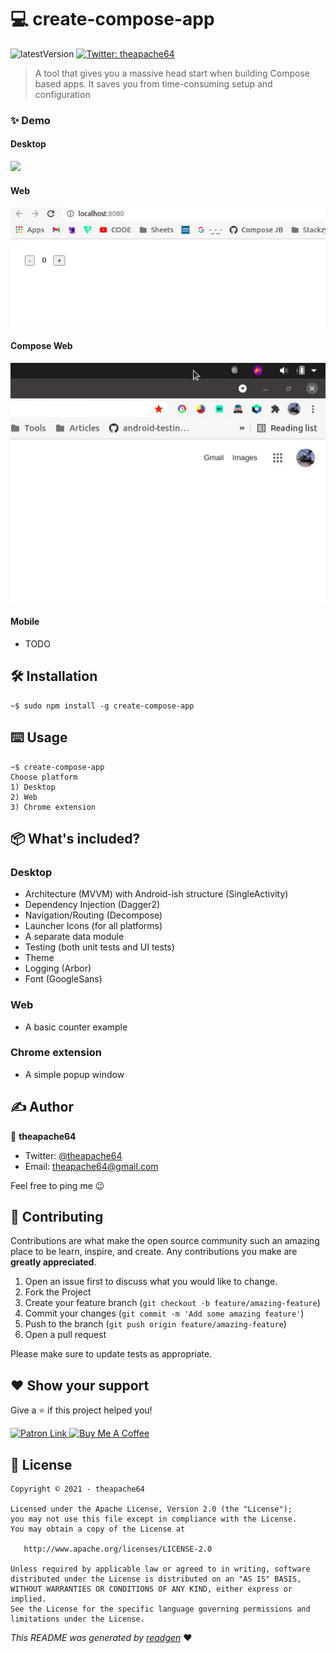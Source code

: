 # 💻 create-compose-app

![latestVersion](https://img.shields.io/github/v/release/theapache64/create-compose-app)
<a href="https://twitter.com/theapache64" target="_blank">
<img alt="Twitter: theapache64" src="https://img.shields.io/twitter/follow/theapache64.svg?style=social" />
</a>

> A tool that gives you a massive head start when building Compose based apps. It saves you from time-consuming setup and configuration

### ✨ Demo

#### Desktop

![](demo_desktop.gif)

#### Web

![](demo_web.gif)

#### Compose Web

![](demo_chrome.gif)

#### Mobile

- TODO

## 🛠 Installation

```shell
~$ sudo npm install -g create-compose-app
```

## ⌨️ Usage

```shell script
~$ create-compose-app
Choose platform
1) Desktop
2) Web
3) Chrome extension
```

## 📦 What's included?

### Desktop

- Architecture (MVVM) with Android-ish structure (SingleActivity)
- Dependency Injection (Dagger2)
- Navigation/Routing (Decompose)
- Launcher Icons (for all platforms)
- A separate data module
- Testing (both unit tests and UI tests)
- Theme
- Logging (Arbor)
- Font (GoogleSans)

### Web

- A basic counter example

### Chrome extension

- A simple popup window

## ✍️ Author

👤 **theapache64**

* Twitter: <a href="https://twitter.com/theapache64" target="_blank">@theapache64</a>
* Email: theapache64@gmail.com

Feel free to ping me 😉

## 🤝 Contributing

Contributions are what make the open source community such an amazing place to be learn, inspire, and create. Any
contributions you make are **greatly appreciated**.

1. Open an issue first to discuss what you would like to change.
1. Fork the Project
1. Create your feature branch (`git checkout -b feature/amazing-feature`)
1. Commit your changes (`git commit -m 'Add some amazing feature'`)
1. Push to the branch (`git push origin feature/amazing-feature`)
1. Open a pull request

Please make sure to update tests as appropriate.

## ❤ Show your support

Give a ⭐️ if this project helped you!

<a href="https://www.patreon.com/theapache64">
  <img alt="Patron Link" src="https://c5.patreon.com/external/logo/become_a_patron_button@2x.png" width="160"/>
</a>

<a href="https://www.buymeacoffee.com/theapache64" target="_blank">
    <img src="https://cdn.buymeacoffee.com/buttons/v2/default-yellow.png" alt="Buy Me A Coffee" width="160">
</a>

## 📝 License

```
Copyright © 2021 - theapache64

Licensed under the Apache License, Version 2.0 (the "License");
you may not use this file except in compliance with the License.
You may obtain a copy of the License at

   http://www.apache.org/licenses/LICENSE-2.0

Unless required by applicable law or agreed to in writing, software
distributed under the License is distributed on an "AS IS" BASIS,
WITHOUT WARRANTIES OR CONDITIONS OF ANY KIND, either express or implied.
See the License for the specific language governing permissions and
limitations under the License.
```

_This README was generated by [readgen](https://github.com/theapache64/readgen)_ ❤